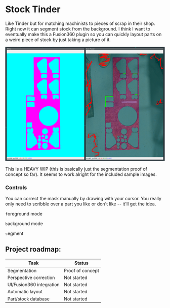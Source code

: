# Stock Tinder
Like Tinder but for matching machinists to pieces of scrap in their shop. Right now it can segment stock from the
background. I think I want to eventually make this a Fusion360 plugin so you can quickly layout parts on a weird piece
of stock by just taking a picture of it.

![Example](example.png)

This is a HEAVY WIP (this is basically just the segmentation proof of concept so far). It seems to work alright for the
included sample images.
 
### Controls
You can correct the mask manually by drawing with your cursor. You really only need to scribble over a part you like or
don't like -- it'll get the idea.

`f`oreground mode

`b`ackground mode

`s`egment

## Project roadmap:
| **Task**                 | **Status**       |
|--------------------------|------------------|
| Segmentation             | Proof of concept |
| Perspective correction   | Not started      |
| UI/Fusion360 integration | Not started      |
| Automatic layout         | Not started      |
| Part/stock database      | Not started      |